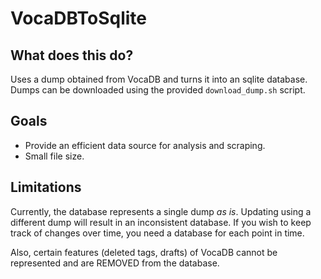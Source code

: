# VocaDBToSqlite
## What does this do?
Uses a dump obtained from VocaDB and turns it into an sqlite database. Dumps can be downloaded using the provided `download_dump.sh` script.
## Goals
* Provide an efficient data source for analysis and scraping.
* Small file size.

## Limitations
Currently, the database represents a single dump *as is*. Updating using a different dump will result in an inconsistent database.
If you wish to keep track of changes over time, you need a database for each point in time.

Also, certain features (deleted tags, drafts) of VocaDB cannot be represented and are REMOVED from the database.